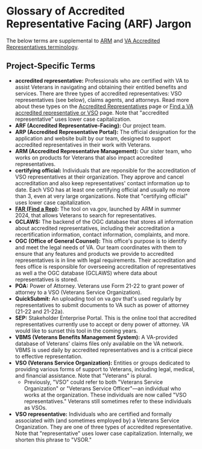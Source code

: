 # Glossary of Accredited Representative Facing (ARF) Jargon

The below terms are supplemental to [ARM](https://github.com/department-of-veterans-affairs/va.gov-team/blob/master/products/accredited-representation-management/research/terminology-definitions.md) and [VA Accredited Representatives terminology](https://www.benefits.va.gov/vso/).

## Project-Specific Terms
  
- **accredited representative:** Professionals who are certified with VA to assist Veterans in navigating and obtaining their entitled benefits and services. There are three types of accredited representatives: VSO representatives (see below), claims agents, and attorneys. Read more about these types on the [Accredited Representatives](https://www.benefits.va.gov/vso/) page or [Find a VA accredited representative or VSO](https://www.va.gov/get-help-from-accredited-representative/find-rep/) page. Note that "accredited representative" uses lower case capitalization.
- **ARF (Accredited Representative-Facing):** Our project team.
- **ARP (Accredited Representative Portal):** The official designation for the application and website built by our team, designed to support accredited representatives in their work with Veterans.
- **ARM (Accredited Representative Management):** Our sister team, who works on products for Veterans that also impact accredited representatives.
- **certifying official:** Individuals that are reponsible for the accreditation of VSO representatives at their organization. They approve and cancel accreditation and also keep representatives' contact information up to date. Each VSO has at least one certifying official and usually no more than 3, even at very large organizations. Note that "certifying official" uses lower case capitalization.
- **[FAR (Find a Rep)](https://www.va.gov/get-help-from-accredited-representative/find-rep/):** The tool on va.gov, launched by ARM in summer 2024, that allows Veterans to search for representatives. 
- **GCLAWS:** The backend of the OGC database that stores all information about accredited representatives, including their accreditation a recertification information, contact information, complaints, and more.
- **OGC (Office of General Counsel):** This office's purpose is to identify and meet the legal needs of VA. Our team coordinates with them to ensure that any features and products we provide to accredited representatives is in line with legal requirements. Their accreditation and fees office is responsible for overseeing accreditation of representatives as well a the OGC database (GCLAWS) where data about representatives is stored.
- **POA:** Power of Attorney. Veterans use Form 21-22 to grant power of attorney to a VSO (Veterans Service Organization).
- **QuickSubmit:** An uploading tool on va.gov that's used regularly by representatives to submit documents to VA such as power of attorney (21-22 and 21-22a).
- **SEP:** Stakeholder Enterprise Portal. This is the online tool that accredited representatives currently use to accept or deny power of attorney. VA would like to sunset this tool in the coming years.
- **VBMS (Veterans Benefits Management System):** A VA-provided database of Veterans' claims files only available on the VA network. VBMS is used daily by accredited representatives and is a critical piece to effective representation.
- **VSO (Veterans Service Organization):** Entities or groups dedicated to providing various forms of support to Veterans, including legal, medical, and financial assistance. Note that "Veterans" is plural.
  - Previously, "VSO" could refer to both "Veterans Service Organization" or "Veterans Service Officer"—an individual who works at the organization. These individuals are now called "VSO representatives." Veterans still sometimes refer to these individuals as VSOs.
- **VSO representative:** Individuals who are certified and formally associated with (and sometimes employed by) a Veterans Service Organization. They are one of three types of accredited representative. Note that "representative" uses lower case capitalization. Internally, we shorten this phrase to "VSOR."


